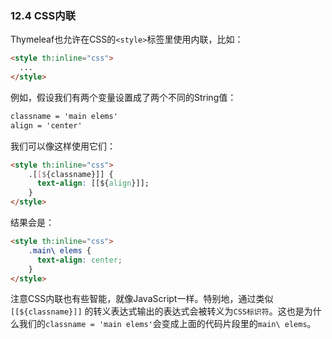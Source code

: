 ### 12.4 CSS内联

Thymeleaf也允许在CSS的`<style>`标签里使用内联，比如：
```html
<style th:inline="css">
  ...
</style>
```
例如，假设我们有两个变量设置成了两个不同的String值：
```html
classname = 'main elems'
align = 'center'
```
我们可以像这样使用它们：
```html
<style th:inline="css">
    .[[${classname}]] {
      text-align: [[${align}]];
    }
</style>
```
结果会是：
```html
<style th:inline="css">
    .main\ elems {
      text-align: center;
    }
</style>
```
注意CSS内联也有些智能，就像JavaScript一样。特别地，通过类似`[[${classname}]]` 的转义表达式输出的表达式会被转义为`CSS标识符`。这也是为什么我们的`classname = 'main elems'`会变成上面的代码片段里的`main\ elems`。